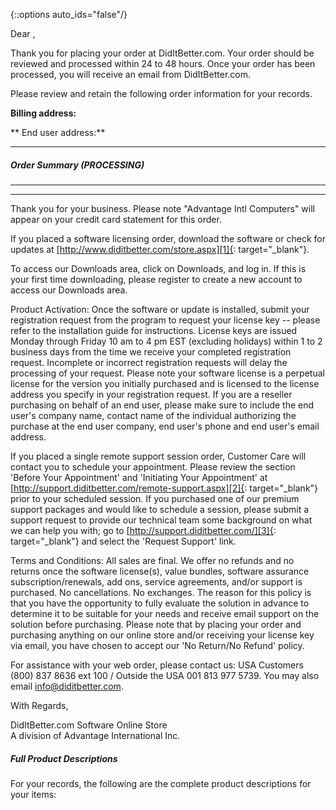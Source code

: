 {::options auto_ids="false"/}

Dear ,

Thank you for placing your order at DidItBetter.com. Your order should
be reviewed and processed within 24 to 48 hours. Once your order has
been processed, you will receive an email from DidItBetter.com.

Please review and retain the following order information for your
records.

**Billing address:**

** End user address:**

* * *

##### Order Summary (PROCESSING)

* * *

* * *

Thank you for your business. Please note \"Advantage Intl Computers\" will
appear on your credit card statement for this order.

If you placed a software licensing order, download the software or check
for updates at [http://www.diditbetter.com/store.aspx][1]{:
target="_blank"}.

To access our Downloads area, click on Downloads, and log in. If this is
your first time downloading, please register to create a new account to
access our Downloads area.

Product Activation: Once the software or update is installed, submit
your registration request from the program to request your license key
\-- please refer to the installation guide for instructions. License keys
are issued Monday through Friday 10 am to 4 pm EST (excluding holidays)
within 1 to 2 business days from the time we receive your completed
registration request. Incomplete or incorrect registration requests will
delay the processing of your request. Please note your software license
is a perpetual license for the version you initially purchased and is
licensed to the license address you specify in your registration
request. If you are a reseller purchasing on behalf of an end user,
please make sure to include the end user\'s company name, contact name of
the individual authorizing the purchase at the end user company, end
user\'s phone and end user\'s email address.

If you placed a single remote support session order, Customer Care will
contact you to schedule your appointment. Please review the section
\'Before Your Appointment\' and \'Initiating Your Appointment\' at
[http://support.diditbetter.com/remote-support.aspx][2]{:
target="_blank"} prior to your scheduled session. If you purchased one
of our premium support packages and would like to schedule a session,
please submit a support request to provide our technical team some
background on what we can help you with; go to
[http://support.diditbetter.com/][3]{: target="_blank"} and select the
\'Request Support\' link.

Terms and Conditions: All sales are final. We offer no refunds and no
returns once the software license(s), value bundles, software assurance
subscription/renewals, add ons, service agreements, and/or support is
purchased. No cancellations. No exchanges. The reason for this policy is
that you have the opportunity to fully evaluate the solution in advance
to determine it to be suitable for your needs and receive email support
on the solution before purchasing. Please note that by placing your
order and purchasing anything on our online store and/or receiving your
license key via email, you have chosen to accept our \'No Return/No
Refund\' policy.

For assistance with your web order, please contact us: USA Customers
(800) 837 8636 ext 100 / Outside the USA 001 813 977 5739. You may also
email [info@diditbetter.com](mailto:info@diditbetter.com).

With Regards,

DidItBetter.com Software Online Store  
A division of Advantage International Inc.

##### Full Product Descriptions

For your records, the following are the complete product descriptions
for your items:

[1]: http://www.diditbetter.com/store.aspx
[2]: http://support.diditbetter.com/remote-support.aspx
[3]: http://support.diditbetter.com/
